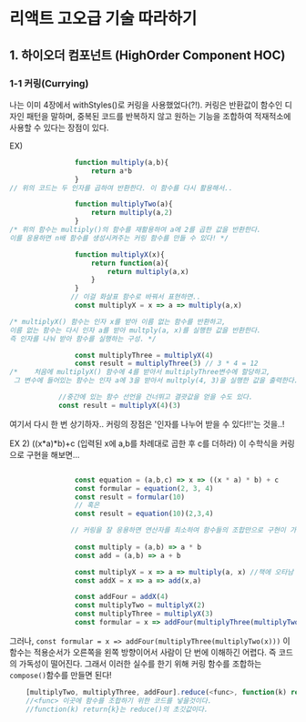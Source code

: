 # 리액트 고오급 기술 따라하기
## 1. 하이오더 컴포넌트 (HighOrder Component HOC)
###  1-1 커링(Currying)

나는 이미 4장에서 withStyles()로 커링을 사용했었다(?!).
커링은 반환값이 함수인 디자인 패턴을 말하며, 중복된 코드를 반복하지 않고 원하는 기능을 조합하여 적재적소에 사용할 수 있다는 장점이 있다.

EX)
```js
                function multiply(a,b){
                    return a*b
                }
// 위의 코드는 두 인자를 곱하여 반환한다. 이 함수를 다시 활용해서..

                function multiplyTwo(a){
                    return multiply(a,2)
                }
/* 위의 함수는 multiply()의 함수를 재활용하여 a에 2를 곱한 값을 반환한다.
이를 응용하면 n배 함수를 생성시켜주는 커링 함수를 만들 수 있다! */

                function multiplyX(x){
                    return function(a){
                        return multiply(a,x)
                    }
                }
               // 이걸 화살표 함수로 바꿔서 표현하면..
                const multiplyX = x => a => multiply(a,x)

/* multiplyX() 함수는 인자 x를 받아 이름 없는 함수를 반환하고, 
이름 없는 함수는 다시 인자 a를 받아 multply(a, x)를 실행한 값을 반환한다.
즉 인자를 나눠 받아 함수를 실행하는 구성. */

                const multiplyThree = multiplyX(4)
                const result = multiplyThree(3) // 3 * 4 = 12
/*    처음에 multiplyX() 함수에 4를 받아서 multiplyThree변수에 할당하고,
 그 변수에 들어있는 함수는 인자 a에 3을 받아서 multply(4, 3)을 실행한 값을 출력한다. */

            //중간에 있는 함수 선언을 건너뛰고 결괏값을 얻을 수도 있다.
            const result = multiplyX(4)(3)
```               
여기서 다시 한 번 상기하자..
커링의 장점은 '인자를 나누어 받을 수 있다!!'는 것을..!

EX 2)
((x*a)*b)+c 
(입력된 x에 a,b를 차례대로 곱한 후 c를 더하라)
이 수학식을 커링으로 구현을 해보면...
``` js

                const equation = (a,b,c) => x => ((x * a) * b) + c
                const formular = equation(2, 3, 4)
                const result = formular(10) 
                // 혹은
                const result = equation(10)(2,3,4)

               // 커링을 잘 응용하면 연산자를 최소하여 함수들의 조합만으로 구현이 가능하다.
                
                const multiply = (a,b) => a * b
                const add = (a,b) => a + b

                const multiplyX = x => a => multiply(a, x) //책에 오타남
                const addX = x => a => add(x,a)

                const addFour = addX(4)
                const multiplyTwo = multiplyX(2)
                const multiplyThree = multiplyX(3)
                const formular = x => addFour(multiplyThree(multiplyTwo(x)))     
```                
그러나, `const formular = x => addFour(multiplyThree(multiplyTwo(x)))` 이 함수는 적용순서가 오른쪽을 왼쪽 방향이어서 사람이 단 번에 이해하긴 어렵다.
즉 코드의 가독성이 떨어진다.
그래서 이러한 실수를 한기 위해 커링 함수를 조합하는 `compose()`함수를 만들면 된다!

``` js
    [multiplyTwo, multiplyThree, addFour].reduce(<func>, function(k) return{k})
    //<func> 이곳에 함수를 조합하기 위한 코드를 넣을것이다.
    //function(k) return{k}는 reduce()의 초깃값이다.
```







                
